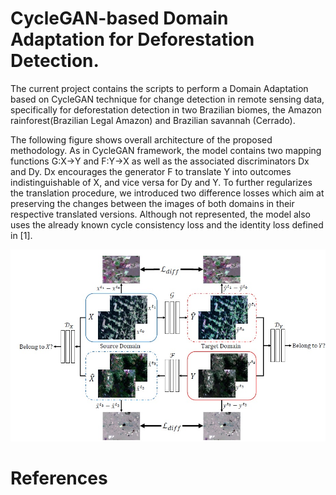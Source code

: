 # CycleGAN-based Domain Adaptation for Deforestation Detection.

The current project contains the scripts to perform a Domain Adaptation based on CycleGAN technique for change detection in remote sensing data, specifically for deforestation detection in two Brazilian biomes, the Amazon rainforest(Brazilian Legal Amazon) and Brazilian savannah (Cerrado).

The following figure shows overall architecture of the proposed methodology. As in CycleGAN framework, the model contains two mapping functions G:X->Y and F:Y->X as well as the associated discriminators Dx and Dy. Dx encourages the generator F to translate Y into outcomes indistinguishable of X, and vice versa for Dy and Y. To further regularizes the translation procedure, we introduced two difference losses which aim at preserving the changes between the images of both domains in their respective translated versions. Although not represented, the model also uses the already known cycle consistency loss and the identity loss defined in [1].

![Image](Methodology.jpg)

# References
